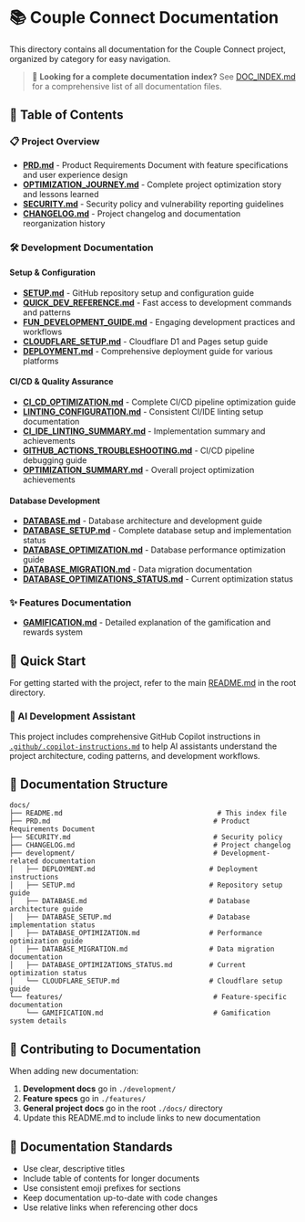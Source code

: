 # 📚 Couple Connect Documentation

This directory contains all documentation for the Couple Connect project, organized by category for easy navigation.

> 📖 **Looking for a complete documentation index?** See [DOC_INDEX.md](./DOC_INDEX.md) for a comprehensive list of all documentation files.

## 📖 Table of Contents

### 📋 Project Overview

- [**PRD.md**](./PRD.md) - Product Requirements Document with feature specifications and user experience design
- [**OPTIMIZATION_JOURNEY.md**](./OPTIMIZATION_JOURNEY.md) - Complete project optimization story and lessons learned
- [**SECURITY.md**](./SECURITY.md) - Security policy and vulnerability reporting guidelines
- [**CHANGELOG.md**](./CHANGELOG.md) - Project changelog and documentation reorganization history

### 🛠️ Development Documentation

#### Setup & Configuration

- [**SETUP.md**](./development/SETUP.md) - GitHub repository setup and configuration guide
- [**QUICK_DEV_REFERENCE.md**](./development/QUICK_DEV_REFERENCE.md) - Fast access to development commands and patterns
- [**FUN_DEVELOPMENT_GUIDE.md**](./development/FUN_DEVELOPMENT_GUIDE.md) - Engaging development practices and workflows
- [**CLOUDFLARE_SETUP.md**](./development/CLOUDFLARE_SETUP.md) - Cloudflare D1 and Pages setup guide
- [**DEPLOYMENT.md**](./development/DEPLOYMENT.md) - Comprehensive deployment guide for various platforms

#### CI/CD & Quality Assurance

- [**CI_CD_OPTIMIZATION.md**](./development/CI_CD_OPTIMIZATION.md) - Complete CI/CD pipeline optimization guide
- [**LINTING_CONFIGURATION.md**](./development/LINTING_CONFIGURATION.md) - Consistent CI/IDE linting setup documentation
- [**CI_IDE_LINTING_SUMMARY.md**](./development/CI_IDE_LINTING_SUMMARY.md) - Implementation summary and achievements
- [**GITHUB_ACTIONS_TROUBLESHOOTING.md**](./development/GITHUB_ACTIONS_TROUBLESHOOTING.md) - CI/CD pipeline debugging guide
- [**OPTIMIZATION_SUMMARY.md**](./development/OPTIMIZATION_SUMMARY.md) - Overall project optimization achievements

#### Database Development

- [**DATABASE.md**](./development/DATABASE.md) - Database architecture and development guide
- [**DATABASE_SETUP.md**](./development/DATABASE_SETUP.md) - Complete database setup and implementation status
- [**DATABASE_OPTIMIZATION.md**](./development/DATABASE_OPTIMIZATION.md) - Database performance optimization guide
- [**DATABASE_MIGRATION.md**](./development/DATABASE_MIGRATION.md) - Data migration documentation
- [**DATABASE_OPTIMIZATIONS_STATUS.md**](./development/DATABASE_OPTIMIZATIONS_STATUS.md) - Current optimization status

### ✨ Features Documentation

- [**GAMIFICATION.md**](./features/GAMIFICATION.md) - Detailed explanation of the gamification and rewards system

## 🚀 Quick Start

For getting started with the project, refer to the main [README.md](../README.md) in the root directory.

### 🤖 AI Development Assistant

This project includes comprehensive GitHub Copilot instructions in [`.github/.copilot-instructions.md`](../.github/.copilot-instructions.md) to help AI assistants understand the project architecture, coding patterns, and development workflows.

## 📁 Documentation Structure

```text
docs/
├── README.md                                      # This index file
├── PRD.md                                        # Product Requirements Document
├── SECURITY.md                                   # Security policy
├── CHANGELOG.md                                  # Project changelog
├── development/                                  # Development-related documentation
│   ├── DEPLOYMENT.md                            # Deployment instructions
│   ├── SETUP.md                                 # Repository setup guide
│   ├── DATABASE.md                              # Database architecture guide
│   ├── DATABASE_SETUP.md                        # Database implementation status
│   ├── DATABASE_OPTIMIZATION.md                 # Performance optimization guide
│   ├── DATABASE_MIGRATION.md                    # Data migration documentation
│   ├── DATABASE_OPTIMIZATIONS_STATUS.md         # Current optimization status
│   └── CLOUDFLARE_SETUP.md                      # Cloudflare setup guide
└── features/                                     # Feature-specific documentation
    └── GAMIFICATION.md                           # Gamification system details
```

## 🤝 Contributing to Documentation

When adding new documentation:

1. **Development docs** go in `./development/`
2. **Feature specs** go in `./features/`
3. **General project docs** go in the root `./docs/` directory
4. Update this README.md to include links to new documentation

## 📝 Documentation Standards

- Use clear, descriptive titles
- Include table of contents for longer documents
- Use consistent emoji prefixes for sections
- Keep documentation up-to-date with code changes
- Use relative links when referencing other docs
